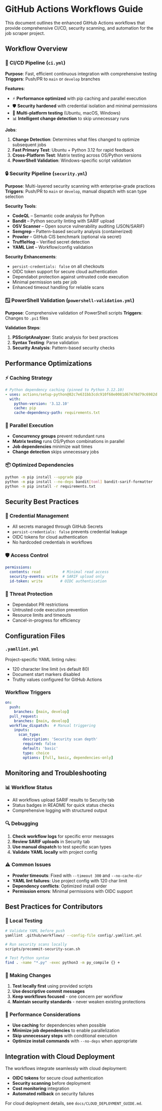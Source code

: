 # GitHub Actions Workflows Guide

This document outlines the enhanced GitHub Actions workflows that provide comprehensive CI/CD, security scanning, and automation for the job scraper project.

## Workflow Overview

### 🔄 CI/CD Pipeline (`ci.yml`)
**Purpose**: Fast, efficient continuous integration with comprehensive testing
**Triggers**: Push/PR to `main` or `develop` branches

**Features**:
- ⚡ **Performance optimized** with pip caching and parallel execution
- 🛡️ **Security hardened** with credential isolation and minimal permissions
- 🧪 **Multi-platform testing** (Ubuntu, macOS, Windows)
- 📊 **Intelligent change detection** to skip unnecessary runs

**Jobs**:
1. **Change Detection**: Determines what files changed to optimize subsequent jobs
2. **Fast Primary Test**: Ubuntu + Python 3.12 for rapid feedback
3. **Cross-Platform Test**: Matrix testing across OS/Python versions
4. **PowerShell Validation**: Windows-specific script validation

### 🔒 Security Pipeline (`security.yml`)
**Purpose**: Multi-layered security scanning with enterprise-grade practices
**Triggers**: Push/PR to `main` or `develop`, manual dispatch with scan type selection

**Security Tools**:
- **CodeQL** – Semantic code analysis for Python
- **Bandit** – Python security linting with SARIF upload
- **OSV Scanner** – Open source vulnerability auditing (JSON/SARIF)
- **Semgrep** – Pattern-based security analysis (containerized)
- **Prowler** – GitHub CIS benchmark (optional via secret)
- **TruffleHog** – Verified secret detection
- **YAML Lint** – Workflow/config validation

**Security Enhancements**:
- `persist-credentials: false` on all checkouts
- OIDC token support for secure cloud authentication
- Dependabot protection against untrusted code execution
- Minimal permission sets per job
- Enhanced timeout handling for reliable scans

### 🪟 PowerShell Validation (`powershell-validation.yml`)
**Purpose**: Comprehensive validation of PowerShell scripts
**Triggers**: Changes to `.ps1` files

**Validation Steps**:
1. **PSScriptAnalyzer**: Static analysis for best practices
2. **Syntax Testing**: Parse validation
3. **Security Analysis**: Pattern-based security checks

## Performance Optimizations

### ⚡ Caching Strategy
```yaml
# Python dependency caching (pinned to Python 3.12.10)
- uses: actions/setup-python@82c7e631bb3cdc910f68e0081d67478d79c6982d
  with:
    python-version: '3.12.10'
    cache: pip
    cache-dependency-path: requirements.txt
```

### 🚀 Parallel Execution
- **Concurrency groups** prevent redundant runs
- **Matrix testing** runs OS/Python combinations in parallel
- **Job dependencies** minimize wait times
- **Change detection** skips unnecessary jobs

### 📦 Optimized Dependencies
```bash
python -m pip install --upgrade pip
python -m pip install --no-deps bandit[toml] bandit-sarif-formatter
python -m pip install -r requirements.txt
```

## Security Best Practices

### 🔐 Credential Management
- All secrets managed through GitHub Secrets
- `persist-credentials: false` prevents credential leakage
- OIDC tokens for cloud authentication
- No hardcoded credentials in workflows

### 🛡️ Access Control
```yaml
permissions:
  contents: read          # Minimal read access
  security-events: write  # SARIF upload only
  id-token: write        # OIDC authentication
```

### 🚨 Threat Protection
- Dependabot PR restrictions
- Untrusted code execution prevention
- Resource limits and timeouts
- Cancel-in-progress for efficiency

## Configuration Files

### `.yamllint.yml`
Project-specific YAML linting rules:
- 120 character line limit (vs default 80)
- Document start markers disabled
- Truthy values configured for GitHub Actions

### Workflow Triggers
```yaml
on:
  push:
    branches: [main, develop]
  pull_request:
    branches: [main, develop]
  workflow_dispatch:  # Manual triggering
    inputs:
      scan_type:
        description: 'Security scan depth'
        required: false
        default: 'basic'
        type: choice
        options: [full, basic, dependencies-only]
```

## Monitoring and Troubleshooting

### 📊 Workflow Status
- All workflows upload SARIF results to Security tab
- Status badges in README for quick status checks
- Comprehensive logging with structured output

### 🔍 Debugging
1. **Check workflow logs** for specific error messages
2. **Review SARIF uploads** in Security tab
3. **Use manual dispatch** to test specific scan types
4. **Validate YAML locally** with project config

### ⚠️ Common Issues
- **Prowler timeouts**: Fixed with `--timeout 300` and `--no-cache-dir`
- **YAML lint failures**: Use project config with 120 char limit
- **Dependency conflicts**: Optimized install order
- **Permission errors**: Minimal permissions with OIDC support

## Best Practices for Contributors

### 🔧 Local Testing
```bash
# Validate YAML before push
yamllint .github/workflows/ --config-file config/.yamllint.yml

# Run security scans locally
scripts/precommit-security-scan.sh

# Test Python syntax
find . -name "*.py" -exec python3 -m py_compile {} +
```

### 📝 Making Changes
1. **Test locally first** using provided scripts
2. **Use descriptive commit messages**
3. **Keep workflows focused** - one concern per workflow
4. **Maintain security standards** - never weaken existing protections

### 🚀 Performance Considerations
- **Use caching** for dependencies when possible
- **Minimize job dependencies** to enable parallelization
- **Skip unnecessary steps** with conditional execution
- **Optimize install commands** with `--no-deps` when appropriate

## Integration with Cloud Deployment

The workflows integrate seamlessly with cloud deployment:
- **OIDC tokens** for secure cloud authentication
- **Security scanning** before deployment
- **Cost monitoring** integration
- **Automated rollback** on security failures

For cloud deployment details, see `docs/CLOUD_DEPLOYMENT_GUIDE.md`.
